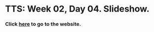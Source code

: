 # TTS: Week 02, Day 04. Slideshow.

### Click [here](https://enier290188.github.io/tts-w02-d04-slideshow/ "https://enier290188.github.io/tts-w02-d04-slideshow/") to go to the website.
